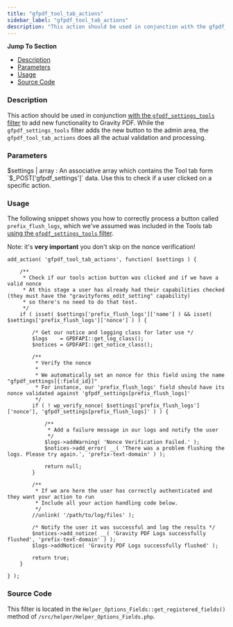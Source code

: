 ```yaml
---
title: "gfpdf_tool_tab_actions"
sidebar_label: "gfpdf_tool_tab_actions"
description: "This action should be used in conjunction with the gfpdf_settings_tools filter to add new functionality to Gravity PDF"
---
```


**Jump To Section**

* [Description](#description)
* [Parameters](#parameters)
* [Usage](#usage)
* [Source Code](#source-code)

### Description 

This action should be used in conjunction [with the `gfpdf_settings_tools` filter](https://gravitypdf.com/documentation/v4/gfpdf_settings_tools/) to add new functionality to Gravity PDF. While the `gfpdf_settings_tools` filter adds the new button to the admin area, the `gfpdf_tool_tab_actions` does all the actual validation and processing. 

### Parameters 

$settings | array
:    An associative array which contains the Tool tab form `$_POST['gfpdf_settings']` data. Use this to check if a user clicked on a specific action.

### Usage 

The following snippet shows you how to correctly process a button called `prefix_flush_logs`, which we've assumed was included in the Tools tab [using the `gfpdf_settings_tools` filter](https://gravitypdf.com/documentation/v4/gfpdf_settings_tools/).

Note: it's **very important** you don't skip on the nonce verification! 

```.language-php
add_action( 'gfpdf_tool_tab_actions', function( $settings ) {

	/**
	 * Check if our tools action button was clicked and if we have a valid nonce
	 * At this stage a user has already had their capabilities checked (they must have the "gravityforms_edit_setting" capability)
	 * so there's no need to do that test.
	 */
	if ( isset( $settings['prefix_flush_logs']['name'] ) && isset( $settings['prefix_flush_logs']['nonce'] ) ) {

		/* Get our notice and logging class for later use */
		$logs    = GPDFAPI::get_log_class();
		$notices = GPDFAPI::get_notice_class();

		/**
		 * Verify the nonce
		 *
		 * We automatically set an nonce for this field using the name "gfpdf_settings[{:field_id}]"
		 * For instance, our 'prefix_flush_logs' field should have its nonce validated against 'gfpdf_settings[prefix_flush_logs]'
		 */
		if ( ! wp_verify_nonce( $settings['prefix_flush_logs']['nonce'], 'gfpdf_settings[prefix_flush_logs]' ) ) {

			/**
			 * Add a failure message in our logs and notify the user
			 */
			$logs->addWarning( 'Nonce Verification Failed.' );
			$notices->add_error( __( 'There was a problem flushing the logs. Please try again.', 'prefix-text-domain' ) );

			return null;
		}

		/**
		 * If we are here the user has correctly authenticated and they want your action to run
		 * Include all your action handling code below.
		 */
		//unlink( '/path/to/log/files' );

		/* Notify the user it was successful and log the results */
		$notices->add_notice( __( 'Gravity PDF Logs successfully flushed', 'prefix-text-domain' ) );
		$logs->addNotice( 'Gravity PDF Logs successfully flushed' );

		return true;
	}

} );
```

### Source Code 

This filter is located in the `Helper_Options_Fields::get_registered_fields()` method of `/src/helper/Helper_Options_Fields.php`.